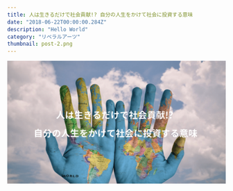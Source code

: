 ```yaml
---
title: 人は生きるだけで社会貢献!? 自分の人生をかけて社会に投資する意味
date: "2018-06-22T00:00:00.284Z"
description: "Hello World"
category: "リベラルアーツ"
thumbnail: post-2.png
---
```


![](./post-2.png)